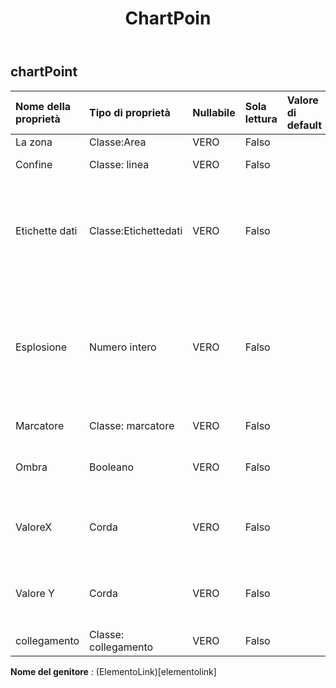 ﻿---
title: ChartPoin
second_title: Aspose.Cells Cloud Documen
type: docs
url: /it/specification/model/chartpoint/
description: "Aspose.Cells Specifica del modello cloud: ChartPoint. Gestisci facilmente Excel e altri fogli di calcolo con funzionalità come apertura, generazione, modifica, divisione, unione, confronto e conversione"
weight: 50
---
## **chartPoint**

 

| Nome della proprietà| Tipo di proprietà| Nullabile| Sola lettura| Valore di default| Descrizione|
|:- |:- |:- |:- |:- |:- |
| La zona| Classe:Area| VERO| Falso|| Ottiene l'area.|
| Confine| Classe: linea| VERO| Falso|| Ottiene il confine.|
| Etichette dati| Classe:Etichettedati| VERO| Falso|| Restituisce un oggetto DataLabels che rappresenta l'etichetta dati associata al punto.|
| Esplosione| Numero intero| VERO| Falso|| La distanza di una fetta di torta aperta dal centro del grafico a torta è espressa come percentuale del diametro della torta.|
| Marcatore| Classe: marcatore| VERO| Falso|| Ottiene il contrassegno.|
| Ombra| Booleano| VERO| Falso|| Vero se il punto del grafico ha un'ombra.|
| ValoreX| Corda| VERO| Falso|| Ottiene o imposta il valore X del punto del grafico.|
| Valore Y| Corda| VERO| Falso|| Ottiene o imposta il valore Y del punto del grafico.|
| collegamento| Classe: collegamento| VERO| Falso|||

**Nome del genitore** : (ElementoLink)[elementolink]